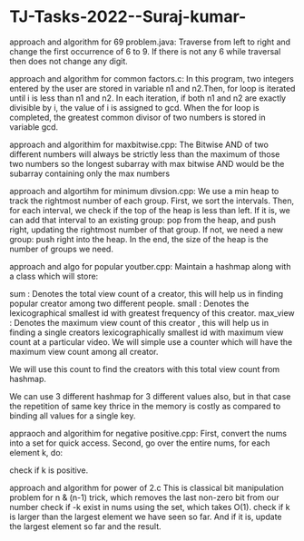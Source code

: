 
# TJ-Tasks-2022--Suraj-kumar-
approach and algorithm for 69 problem.java: 
Traverse from left to right and change the first occurrence of 6 to 9. 
If there is not any 6 while traversal then does not change any digit.

approach and algorithm for common factors.c:
In this program, two integers entered by the user are stored in variable n1 and n2.Then, for loop is iterated until i is less than n1 and n2.
In each iteration, if both n1 and n2 are exactly divisible by i, the value of i is assigned to gcd.
When the for loop is completed, the greatest common divisor of two numbers is stored in variable gcd.

approach and algorithim for maxbitwise.cpp:
The Bitwise AND of two different numbers will always be strictly less than the maximum of those two numbers
so the longest subarray with max bitwise AND would be the subarray containing only the max numbers

approach and algortihm for minimum divsion.cpp:
We use a min heap to track the rightmost number of each group.
First, we sort the intervals. Then, for each interval, we check if the top of the heap is less than left.
If it is, we can add that interval to an existing group: pop from the heap, and push right, updating the rightmost number of that group.
If not, we need a new group: push right into the heap.
In the end, the size of the heap is the number of groups we need.

approach and algo for popular youtber.cpp:
Maintain a hashmap along with a class which will store:

sum : Denotes the total view count of a creator, this will help us in finding popular creator among two different people.
small : Denotes the lexicographical smallest id with greatest frequency of this creator.
max_view : Denotes the maximum view count of this creator , this will help us in finding a single creators lexicographically smallest id with maximum view count at a particular video.
We will simple use a counter which will have the maximum view count among all creator.

We will use this count to find the creators with this total view count from hashmap.

We can use 3 different hashmap for 3 different values also, but in that case the repetition of same key thrice in the memory is costly as compared to binding all values for a single key.

appraoch and algorithim for negative positive.cpp:
First, convert the nums into a set for quick access.
Second, go over the entire nums, for each element k, do:

check if k is positive.

approach and algorithm for power of 2.c
This is classical bit manipulation problem for n & (n-1) trick, which removes the last non-zero bit from our number
check if -k exist in nums using the set, which takes O(1).
check if k is larger than the largest element we have seen so far. And if it is, update the largest element so far and the result.
